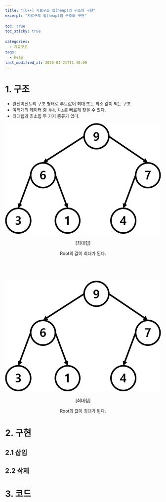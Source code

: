 ```yaml
---
title: "[C++] 자료구조 힙(heap)의 구조와 구현"
excerpt: "자료구조 힙(heap)의 구조와 구현"

toc: true
toc_sticky: true

categories:
  - 자료구조
tags:
  - heap
last_modified_at: 2020-04-21T11:40:00
---
```


# 1. 구조

- 완전이진트리 구조 형태로 루트값이 최대 또는 최소 값이 되는 구조
- 여러개의 데이터 중 `최대`, `최소`를 빠르게 찾을 수 있다.
- 최대힙과 최소힙 두 가지 종류가 있다.

<center><img src="https://github.com/skud8049/skud8049.github.io/blob/master/assets/images/max_heap.png?raw=true">

[최대힙]

Root의 값이 최대가 된다.</center>

<br><br><br>

<center><img src="https://github.com/skud8049/skud8049.github.io/blob/master/assets/images/max_heap.png?raw=true">

[최대힙]

Root의 값이 최대가 된다.</center>

# 2. 구현

## 2.1 삽입

## 2.2 삭제

# 3. 코드
